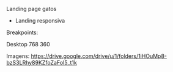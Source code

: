 Landing page gatos

- Landing responsiva

Breakpoints:

Desktop
768
360

Imagens: https://drive.google.com/drive/u/1/folders/1iHOuMp8-bzS3LRhy89KZfoZaFoI5_t1k

